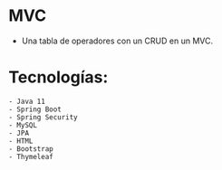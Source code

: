 # MVC

- Una tabla de operadores con un CRUD en un MVC.

# Tecnologías:
    - Java 11
    - Spring Boot
    - Spring Security
    - MySQL
    - JPA
    - HTML
    - Bootstrap
    - Thymeleaf
